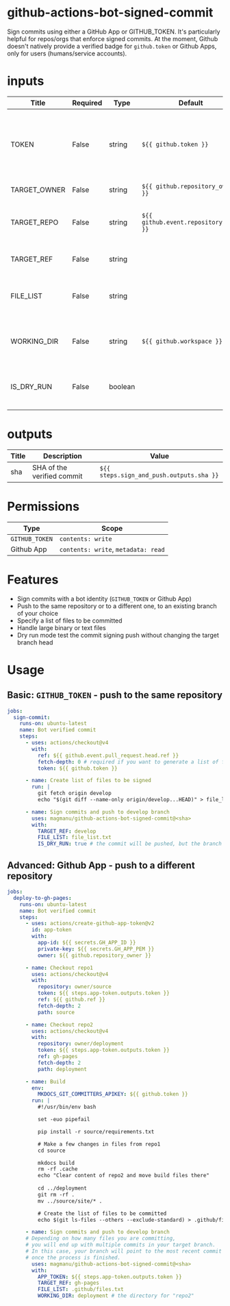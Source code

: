 <!-- BEGIN_ACTION_DOCS -->

# github-actions-bot-signed-commit
Sign commits using either a GitHub App or GITHUB_TOKEN. It's  particularly helpful for repos/orgs that enforce signed commits. At the moment, Github doesn't natively provide a verified badge for `github.token` or Github Apps, only for users (humans/service accounts).

# inputs
| Title | Required | Type | Default| Description |
|-----|-----|-----|-----|-----|
| TOKEN | False | string | `${{ github.token }}` | If signing commits for Github Apps, provide the App token. If not provided, the action will automatically use GITHUB_TOKEN. |
| TARGET_OWNER | False | string | `${{ github.repository_owner }}` | The repository owner (user or org) |
| TARGET_REPO | False | string | `${{ github.event.repository.name }}` | The repository name where the commits will be signed and pushed to. |
| TARGET_REF | False | string |  | The branch where the signed commits will be pushed to. |
| FILE_LIST | False | string |  | The path to a text file containing the list of file paths to be committed. E.g.: subdir/file_paths.txt |
| WORKING_DIR | False | string | `${{ github.workspace }}` | The working directory where the action will run. Defaults to the root of the repository. |
| IS_DRY_RUN | False | boolean |  | If set to true, the action will not push the commits, but will still sign them. Useful for testing. |

# outputs
| Title | Description | Value |
|-----|-----|-----|
|sha | SHA of the verified commit |  `${{ steps.sign_and_push.outputs.sha }}` | 
<!-- END_ACTION_DOCS -->

# Permissions

| Type           | Scope                               |
| -------------- | ----------------------------------- |
| `GITHUB_TOKEN` | `contents: write`                   |
| Github App     | `contents: write`, `metadata: read` |

# Features

- Sign commits with a bot identity (`GITHUB_TOKEN` or Github App)
- Push to the same repository or to a different one, to an existing branch of your choice
- Specify a list of files to be committed
- Handle large binary or text files
- Dry run mode test the commit signing push without changing the target branch head

# Usage

## Basic: `GITHUB_TOKEN` - push to the same repository

```yaml
jobs:
  sign-commit:
    runs-on: ubuntu-latest
    name: Bot verified commit
    steps:
      - uses: actions/checkout@v4
        with:
          ref: ${{ github.event.pull_request.head.ref }}
          fetch-depth: 0 # required if you want to generate a list of files to be committed by comparing branches
          token: ${{ github.token }}

      - name: Create list of files to be signed
        run: |
          git fetch origin develop
          echo "$(git diff --name-only origin/develop...HEAD)" > file_list.txt

      - name: Sign commits and push to develop branch
        uses: magmanu/github-actions-bot-signed-commit@<sha> 
        with:
          TARGET_REF: develop
          FILE_LIST: file_list.txt
          IS_DRY_RUN: true # the commit will be pushed, but the branch head won't move
```

## Advanced: Github App - push to a different repository


```yaml
jobs:
  deploy-to-gh-pages:
    runs-on: ubuntu-latest
    name: Bot verified commit
    steps:
      - uses: actions/create-github-app-token@v2
        id: app-token
        with:
          app-id: ${{ secrets.GH_APP_ID }}
          private-key: ${{ secrets.GH_APP_PEM }}
          owner: ${{ github.repository_owner }}

      - name: Checkout repo1
        uses: actions/checkout@v4
        with:
          repository: owner/source
          token: ${{ steps.app-token.outputs.token }}
          ref: ${{ github.ref }}
          fetch-depth: 2
          path: source

      - name: Checkout repo2
        uses: actions/checkout@v4
        with:
          repository: owner/deployment
          token: ${{ steps.app-token.outputs.token }}
          ref: gh-pages
          fetch-depth: 2
          path: deployment

      - name: Build
        env:
          MKDOCS_GIT_COMMITTERS_APIKEY: ${{ github.token }}
        run: |
          #!/usr/bin/env bash

          set -euo pipefail

          pip install -r source/requirements.txt

          # Make a few changes in files from repo1
          cd source 

          mkdocs build
          rm -rf .cache
          echo "Clear content of repo2 and move build files there"
          
          cd ../deployment
          git rm -rf .
          mv ../source/site/* .

          # Create the list of files to be committed
          echo $(git ls-files --others --exclude-standard) > .github/files.txt

      - name: Sign commits and push to develop branch
      # Depending on how many files you are committing, 
      # you will end up with multiple commits in your target branch.
      # In this case, your branch will point to the most recent commit 
      # once the process is finished.
        uses: magmanu/github-actions-bot-signed-commit@<sha> 
        with:
          APP_TOKEN: ${{ steps.app-token.outputs.token }}
          TARGET_REF: gh-pages
          FILE_LIST: .github/files.txt
          WORKING_DIR: deployment # the directory for "repo2"
```
